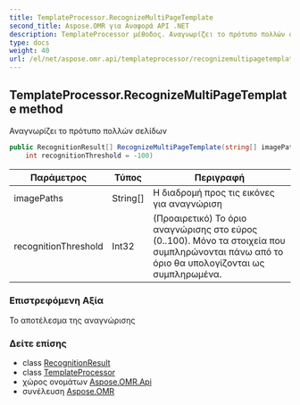 ```yaml
---
title: TemplateProcessor.RecognizeMultiPageTemplate
second_title: Aspose.OMR για Αναφορά API .NET
description: TemplateProcessor μέθοδος. Αναγνωρίζει το πρότυπο πολλών σελίδων
type: docs
weight: 40
url: /el/net/aspose.omr.api/templateprocessor/recognizemultipagetemplate/
---
```

## TemplateProcessor.RecognizeMultiPageTemplate method

Αναγνωρίζει το πρότυπο πολλών σελίδων

```csharp
public RecognitionResult[] RecognizeMultiPageTemplate(string[] imagePaths, 
    int recognitionThreshold = -100)
```

| Παράμετρος | Τύπος | Περιγραφή |
| --- | --- | --- |
| imagePaths | String[] | Η διαδρομή προς τις εικόνες για αναγνώριση |
| recognitionThreshold | Int32 | (Προαιρετικό) Το όριο αναγνώρισης στο εύρος (0..100). Μόνο τα στοιχεία που συμπληρώνονται πάνω από το όριο θα υπολογίζονται ως συμπληρωμένα. |

### Επιστρεφόμενη Αξία

Το αποτέλεσμα της αναγνώρισης

### Δείτε επίσης

* class [RecognitionResult](../../../aspose.omr.model/recognitionresult/)
* class [TemplateProcessor](../)
* χώρος ονομάτων [Aspose.OMR.Api](../../templateprocessor/)
* συνέλευση [Aspose.OMR](../../../)


